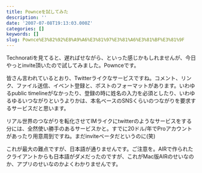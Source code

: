 ```yaml
---
title: Pownceを試してみた
description: ''
date: '2007-07-08T19:13:03.000Z'
categories: []
keywords: []
slug: Pownce%E3%82%92%E8%A9%A6%E3%81%97%E3%81%A6%E3%81%BF%E3%81%9F
---
```

Technoratiを見てると、遅ればせながら、といった感じかもしれませんが、今日やっとinvite頂いたので試してみました。Pownceです。

皆さん言われているとおり、Twitterライクなサービスですね。コメント、リンク、ファイル送信、イベント登録と、ポストのフォーマットがあります。いわゆるpublic timelineがなかったり、登録の時に姓名の入力を必須としたり、いわゆるゆるいつながりというよりかは、本名ベースのSNSくらいのつながりを要求するサービスだと思います。

リアル世界のつながりを転化させてIMライクにtwitterのようなサービスをする分には、全然使い勝手のあるサービスかと。すでに20ドル/年でProアカウントがあったり用意周到ですね。まだinviteベータだというのに(笑)

これが最大の難点ですが、日本語が通りませんです。ご注意を。AIRで作られたクライアントからも日本語がダメだったのですが、これがMac版AIRのせいなのか、アプリのせいなのかよくわかりませんです。
